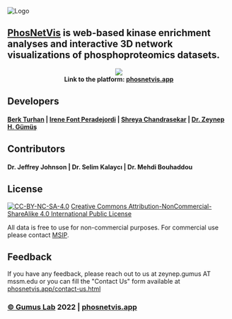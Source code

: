 
![Logo](https://i.hizliresim.com/l6cau2g.png)

## [PhosNetVis](https://phosnetvis.app) is web-based kinase enrichment analyses and interactive 3D network visualizations of phosphoproteomics datasets.

<p align="center">
  <img src="https://i.hizliresim.com/5uvbaww.gif" />
  <br>
  <b> Link to the platform: <a href="https://phosnetvis.app">phosnetvis.app</a></b>
</p>

## Developers

#### [Berk Turhan](https://www.github.com/turhanberk) | [Irene Font Peradejordi](https://github.com/IreneFP) | [Shreya Chandrasekar](https://github.com/sap344) | [Dr. Zeynep H. Gümüş](https://github.com/zeynepcim)  


## Contributors

#### Dr. Jeffrey Johnson | Dr. Selim Kalaycı | Dr. Mehdi Bouhaddou


## License

[![CC-BY-NC-SA-4.0](https://i.creativecommons.org/l/by-nc-sa/4.0/80x15.png)](https://creativecommons.org/licenses/by-nc-sa/4.0/legalcode)
[Creative Commons Attribution-NonCommercial-ShareAlike 4.0 International Public License](https://creativecommons.org/licenses/by-nc-sa/4.0/legalcode)

All data is free to use for non-commercial purposes. For commercial use please contact [MSIP](https://ip.mountsinai.org/).


## Feedback

If you have any feedback, please reach out to us at zeynep.gumus AT mssm.edu or you can fill the "Contact Us" form available at [phosnetvis.app/contact-us.html](https://phosnetvis.app/contact-us.html)

### [© Gumus Lab](https://gumuslab.github.io) 2022 | [phosnetvis.app](https://phosnetvis.app)
